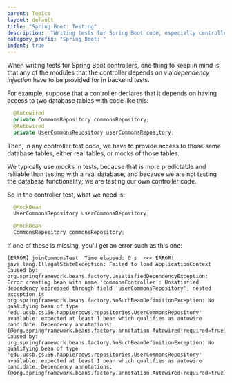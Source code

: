 ```yaml
---
parent: Topics
layout: default
title: "Spring Boot: Testing"
description:  "Writing tests for Spring Boot code, especially controllers"
category_prefix: "Spring Boot: "
indent: true
---
```



When writing tests for Spring Boot controllers, one thing to keep in mind is that any of the modules that the controller depends on via *dependency injection* have to be
provided for in backend tests.

For example, suppose that a controller declares that it depends on having access to two database tables with code like this:


```java
  @Autowired
  private CommonsRepository commonsRepository;
  @Autowired
  private UserCommonsRepository userCommonsRepository;
```

Then, in any controller test code, we have to provide access to those same database tables, either real tables, or mocks of those tables.

We typically use *mocks* in tests, because that is more predictable and relilable than testing with a real database, and because we are
not testing the database functionality; we are testing our own controller code.

So in the controller test, what we need is:

```java
  @MockBean
  UserCommonsRepository userCommonsRepository;

  @MockBean
  CommonsRepository commonsRepository;
```

If one of these is missing, you'll get an error such as this one:

```
[ERROR] joinCommonsTest  Time elapsed: 0 s  <<< ERROR!
java.lang.IllegalStateException: Failed to load ApplicationContext
Caused by: org.springframework.beans.factory.UnsatisfiedDependencyException: Error creating bean with name 'commonsController': Unsatisfied dependency expressed through field 'userCommonsRepository'; nested exception is org.springframework.beans.factory.NoSuchBeanDefinitionException: No qualifying bean of type 'edu.ucsb.cs156.happiercows.repositories.UserCommonsRepository' available: expected at least 1 bean which qualifies as autowire candidate. Dependency annotations: {@org.springframework.beans.factory.annotation.Autowired(required=true)}
Caused by: org.springframework.beans.factory.NoSuchBeanDefinitionException: No qualifying bean of type 'edu.ucsb.cs156.happiercows.repositories.UserCommonsRepository' available: expected at least 1 bean which qualifies as autowire candidate. Dependency annotations: {@org.springframework.beans.factory.annotation.Autowired(required=true)}
```

